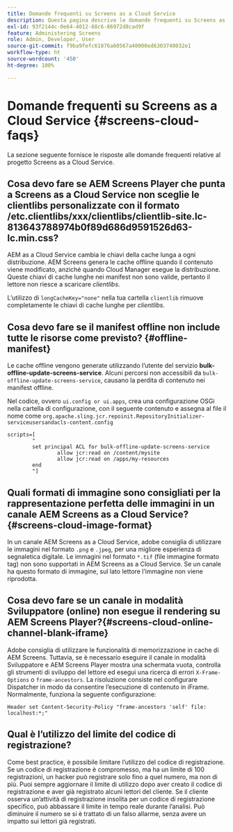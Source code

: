 ```yaml
---
title: Domande frequenti su Screens as a Cloud Service
description: Questa pagina descrive le domande frequenti su Screens as a Cloud Service.
exl-id: 93f2144c-0e64-4012-88c6-86972d8cad9f
feature: Administering Screens
role: Admin, Developer, User
source-git-commit: f9ba9fefc61876a60567a40000ed6303740032e1
workflow-type: ht
source-wordcount: '450'
ht-degree: 100%

---
```


# Domande frequenti su Screens as a Cloud Service {#screens-cloud-faqs}

La sezione seguente fornisce le risposte alle domande frequenti relative al progetto Screens as a Cloud Service.

## Cosa devo fare se AEM Screens Player che punta a Screens as a Cloud Service non sceglie le clientlibs personalizzate con il formato /etc.clientlibs/xxx/clientlibs/clientlib-site.lc-813643788974b0f89d686d9591526d63-lc.min.css?

AEM as a Cloud Service cambia le chiavi della cache lunga a ogni distribuzione. AEM Screens genera le cache offline quando il contenuto viene modificato, anziché quando Cloud Manager esegue la distribuzione. Queste chiavi di cache lunghe nei manifest non sono valide, pertanto il lettore non riesce a scaricare *clientlibs*.

L’utilizzo di `longCacheKey="none"` nella tua cartella `clientlib` rimuove completamente le chiavi di cache lunghe per *clientlibs*.


## Cosa devo fare se il manifest offline non include tutte le risorse come previsto? {#offline-manifest}

Le cache offline vengono generate utilizzando l’utente del servizio **bulk-offline-update-screens-service**. Alcuni percorsi non accessibili da `bulk-offline-update-screens-service`, causano la perdita di contenuto nei manifest offline.

Nel codice, ovvero `ui.config or ui.apps`, crea una configurazione OSGi nella cartella di configurazione, con il seguente contenuto e assegna al file il nome come `org.apache.sling.jcr.repoinit.RepositoryInitializer-serviceusersandacls-content.config`

```
scripts=[
        "
        set principal ACL for bulk-offline-update-screens-service
                allow jcr:read on /content/mysite
                allow jcr:read on /apps/my-resources
        end
        "] 
```

## Quali formati di immagine sono consigliati per la rappresentazione perfetta delle immagini in un canale AEM Screens as a Cloud Service?{#screens-cloud-image-format}

In un canale AEM Screens as a Cloud Service, adobe consiglia di utilizzare le immagini nel formato `.png` e `.jpeg`, per una migliore esperienza di segnaletica digitale.
Le immagini nel formato `*.tif` (file immagine formato tag) non sono supportati in AEM Screens as a Cloud Service. Se un canale ha questo formato di immagine, sul lato lettore l’immagine non viene riprodotta.

## Cosa devo fare se un canale in modalità Sviluppatore (online) non esegue il rendering su AEM Screens Player?{#screens-cloud-online-channel-blank-iframe}

Adobe consiglia di utilizzare le funzionalità di memorizzazione in cache di AEM Screens. Tuttavia, se è necessario eseguire il canale in modalità Sviluppatore e AEM Screens Player mostra una schermata vuota, controlla gli strumenti di sviluppo del lettore ed esegui una ricerca di errori `X-Frame-Options` o `frame-ancestors`. La risoluzione consiste nel configurare Dispatcher in modo da consentire l’esecuzione di contenuto in iFrame. Normalmente, funziona la seguente configurazione:

```
Header set Content-Security-Policy "frame-ancestors 'self' file: localhost:*;"
```

## Qual è l’utilizzo del limite del codice di registrazione?

Come best practice, è possibile limitare l’utilizzo del codice di registrazione. Se un codice di registrazione è compromesso, ma ha un limite di 100 registrazioni, un hacker può registrare solo fino a quel numero, ma non di più. Puoi sempre aggiornare il limite di utilizzo dopo aver creato il codice di registrazione e aver già registrato alcuni lettori del cliente. Se il cliente osserva un’attività di registrazione insolita per un codice di registrazione specifico, può abbassare il limite in tempo reale durante l’analisi. Può diminuire il numero se si è trattato di un falso allarme, senza avere un impatto sui lettori già registrati.
